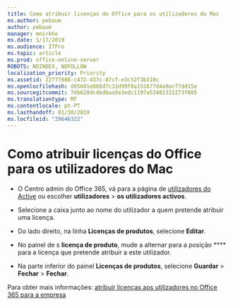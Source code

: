 ```yaml
---
title: Como atribuir licenças do Office para os utilizadores do Mac
ms.author: pebaum
author: pebaum
manager: mnirkhe
ms.date: 1/17/2019
ms.audience: ITPro
ms.topic: article
ms.prod: office-online-server
ROBOTS: NOINDEX, NOFOLLOW
localization_priority: Priority
ms.assetid: 22777888-c472-437c-87cf-e3c52f3b310c
ms.openlocfilehash: d95601e868d7c31d99f8a151677d4a9acf7dd15e
ms.sourcegitcommit: 7db628dc4bd6aa5e3edc1197a53402332273f885
ms.translationtype: MT
ms.contentlocale: pt-PT
ms.lasthandoff: 01/30/2019
ms.locfileid: "29646322"
---
```

# <a name="how-to-assign-office-licenses-to-mac-users"></a>Como atribuir licenças do Office para os utilizadores do Mac

- O Centro admin do Office 365, vá para a página de [utilizadores do Active](https://go.microsoft.com/fwlink/p/?linkid=834822) ou escolher **utilizadores** \> **os utilizadores activos**.
    
- Selecione a caixa junto ao nome do utilizador a quem pretende atribuir uma licença.
    
- Do lado direito, na linha **Licenças de produtos**, selecione **Editar**.
    
- No painel de s **licença de produto**, mude a alternar para a posição **** para a licença que pretende atribuir a este utilizador. 
    
- Na parte inferior do painel **Licenças de produtos**, selecione **Guardar** \> **Fechar** \> **Fechar**.
    
Para obter mais informações: [atribuir licenças aos utilizadores no Office 365 para a empresa](https://docs.microsoft.com/office365/admin/subscriptions-and-billing/assign-licenses-to-users)
  

